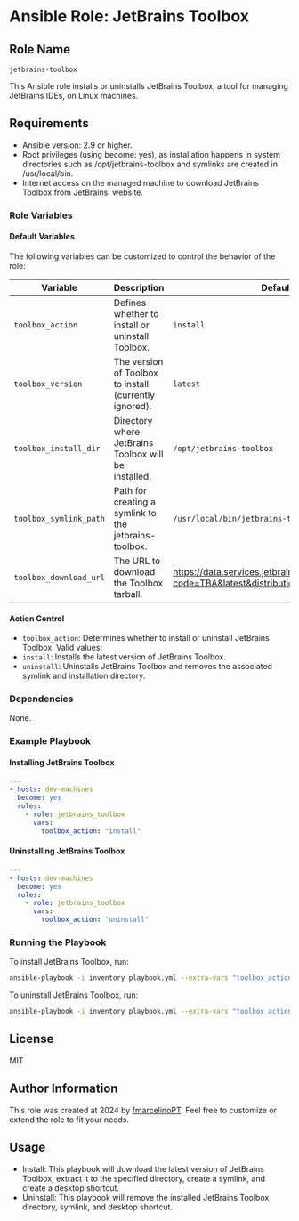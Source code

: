# Ansible Role: JetBrains Toolbox

## Role Name

`jetbrains-toolbox`

This Ansible role installs or uninstalls JetBrains Toolbox, a tool for managing JetBrains IDEs, on Linux machines.

## Requirements

- Ansible version: 2.9 or higher.
- Root privileges (using become: yes), as installation happens in system directories such as /opt/jetbrains-toolbox and symlinks are created in /usr/local/bin.
- Internet access on the managed machine to download JetBrains Toolbox from JetBrains' website.

### Role Variables

#### Default Variables

The following variables can be customized to control the behavior of the role:

|        Variable        | Description                                            | Default Value                                                                              |
| ---------------------- | ------------------------------------------------------ | ------------------------------------------------------------------------------------------ |
| `toolbox_action`       | Defines whether to install or uninstall Toolbox.       | `install`                                                                                  |
| `toolbox_version`      | The version of Toolbox to install (currently ignored). | `latest`                                                                                   |
| `toolbox_install_dir`  | Directory where JetBrains Toolbox will be installed.   | `/opt/jetbrains-toolbox`                                                                   |
| `toolbox_symlink_path` | Path for creating a symlink to the jetbrains-toolbox.  | `/usr/local/bin/jetbrains-toolbox`                                                         |
| `toolbox_download_url` | The URL to download the Toolbox tarball.               | <https://data.services.jetbrains.com/products/download?code=TBA&latest&distribution=linux> |

#### Action Control

- `toolbox_action`: Determines whether to install or uninstall JetBrains Toolbox. Valid values:
- `install`: Installs the latest version of JetBrains Toolbox.
- `uninstall`: Uninstalls JetBrains Toolbox and removes the associated symlink and installation directory.

### Dependencies

None.

### Example Playbook

#### Installing JetBrains Toolbox

```yaml
---
- hosts: dev-machines
  become: yes
  roles:
    - role: jetbrains_toolbox
      vars:
        toolbox_action: "install"
```

#### Uninstalling JetBrains Toolbox

```yaml
---
- hosts: dev-machines
  become: yes
  roles:
    - role: jetbrains_toolbox
      vars:
        toolbox_action: "uninstall"
```

### Running the Playbook

To install JetBrains Toolbox, run:

```bash
ansible-playbook -i inventory playbook.yml --extra-vars "toolbox_action=install"
```

To uninstall JetBrains Toolbox, run:

```bash
ansible-playbook -i inventory playbook.yml --extra-vars "toolbox_action=uninstall"
```

## License

MIT

## Author Information

This role was created at 2024 by [fmarcelinoPT](https://github.com/fmarcelinoPT). Feel free to customize or extend the role to fit your needs.

## Usage

- Install: This playbook will download the latest version of JetBrains Toolbox, extract it to the specified directory, create a symlink, and create a desktop shortcut.
- Uninstall: This playbook will remove the installed JetBrains Toolbox directory, symlink, and desktop shortcut.
